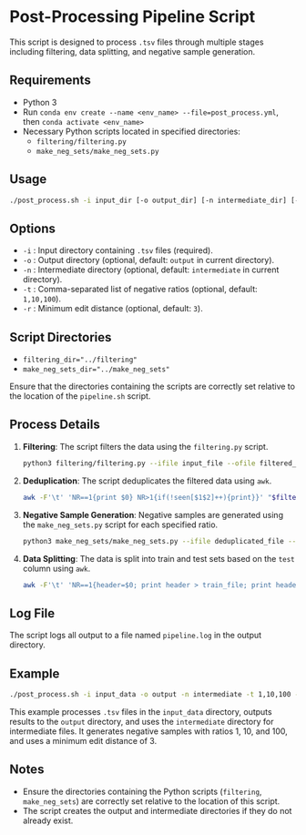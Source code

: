 
# Post-Processing Pipeline Script

This script is designed to process `.tsv` files through multiple stages including filtering, data splitting, and negative sample generation. 

## Requirements
- Python 3
- Run `conda env create --name <env_name> --file=post_process.yml`, then `conda activate <env_name>`
- Necessary Python scripts located in specified directories:
  - `filtering/filtering.py`
  - `make_neg_sets/make_neg_sets.py`

## Usage
```bash
./post_process.sh -i input_dir [-o output_dir] [-n intermediate_dir] [-t neg_ratios] [-r min_edit_distance]
```

## Options
- `-i` : Input directory containing `.tsv` files (required).
- `-o` : Output directory (optional, default: `output` in current directory).
- `-n` : Intermediate directory (optional, default: `intermediate` in current directory).
- `-t` : Comma-separated list of negative ratios (optional, default: `1,10,100`).
- `-r` : Minimum edit distance (optional, default: `3`).

## Script Directories
- `filtering_dir="../filtering"`
- `make_neg_sets_dir="../make_neg_sets"`

Ensure that the directories containing the scripts are correctly set relative to the location of the `pipeline.sh` script.

## Process Details
1. **Filtering**: The script filters the data using the `filtering.py` script.
   ```bash
   python3 filtering/filtering.py --ifile input_file --ofile filtered_file
   ```
   
2. **Deduplication**: The script deduplicates the filtered data using `awk`.
   ```bash
   awk -F'\t' 'NR==1{print $0} NR>1{if(!seen[$1$2]++){print}}' "$filtered_file" > "$deduplicated_file"
   ```

3. **Negative Sample Generation**: Negative samples are generated using the `make_neg_sets.py` script for each specified ratio.
   ```bash
   python3 make_neg_sets/make_neg_sets.py --ifile deduplicated_file --ofile neg_file --neg_ratio ratio --min_required_edit_distance min_required_edit_distance
   ```

4. **Data Splitting**: The data is split into train and test sets based on the `test` column using `awk`.
   ```bash
   awk -F'\t' 'NR==1{header=$0; print header > train_file; print header > test_file} NR>1{if($5=="False"){print > train_file} else {print > test_file}}' neg_file
   ```



## Log File
The script logs all output to a file named `pipeline.log` in the output directory.

## Example
```bash
./post_process.sh -i input_data -o output -n intermediate -t 1,10,100 -r 3
```

This example processes `.tsv` files in the `input_data` directory, outputs results to the `output` directory, and uses the `intermediate` directory for intermediate files. It generates negative samples with ratios 1, 10, and 100, and uses a minimum edit distance of 3.

## Notes
- Ensure the directories containing the Python scripts (`filtering`, `make_neg_sets`) are correctly set relative to the location of this script.
- The script creates the output and intermediate directories if they do not already exist.
